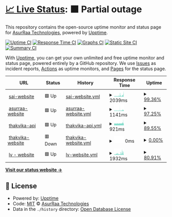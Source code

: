 # [📈 Live Status](https://AsurRaa.github.io/status): <!--live status--> **🟧 Partial outage**

This repository contains the open-source uptime monitor and status page for [AsurRaa Technologies](engineer.asurraa.com), powered by [Upptime](https://github.com/upptime/upptime).

[![Uptime CI](https://github.com/AsurRaa/status/workflows/Uptime%20CI/badge.svg)](https://github.com/upptime/upptime/actions?query=workflow%3A%22Uptime+CI%22)
[![Response Time CI](https://github.com/AsurRaa/status/workflows/Response%20Time%20CI/badge.svg)](https://github.com/upptime/upptime/actions?query=workflow%3A%22Response+Time+CI%22)
[![Graphs CI](https://github.com/AsurRaa/status/workflows/Graphs%20CI/badge.svg)](https://github.com/upptime/upptime/actions?query=workflow%3A%22Graphs+CI%22)
[![Static Site CI](https://github.com/AsurRaa/status/workflows/Static%20Site%20CI/badge.svg)](https://github.com/upptime/upptime/actions?query=workflow%3A%22Static+Site+CI%22)
[![Summary CI](https://github.com/AsurRaa/status/workflows/Summary%20CI/badge.svg)](https://github.com/upptime/upptime/actions?query=workflow%3A%22Summary+CI%22)

With [Upptime](https://upptime.js.org), you can get your own unlimited and free uptime monitor and status page, powered entirely by a GitHub repository. We use [Issues](https://github.com/AsurRaa/status/issues) as incident reports, [Actions](https://github.com/AsurRaa/status/actions) as uptime monitors, and [Pages](https://AsurRaa.github.io/status) for the status page.

<!--start: status pages-->
<!-- This summary is generated by Upptime (https://github.com/upptime/upptime) -->
<!-- Do not edit this manually, your changes will be overwritten -->
<!-- prettier-ignore -->
| URL | Status | History | Response Time | Uptime |
| --- | ------ | ------- | ------------- | ------ |
| <img alt="" src="https://favicons.githubusercontent.com/saicambodianartist.com" height="13"> [sai-website](https://saicambodianartist.com) | 🟩 Up | [sai-website.yml](https://github.com/AsurRaa/status/commits/master/history/sai-website.yml) | <details><summary><img alt="Response time graph" src="./graphs/sai-website/response-time-week.png" height="20"> 2039ms</summary><br><a href="https://status.asurraa.com/history/sai-website"><img alt="Response time 2019" src="https://img.shields.io/endpoint?url=https%3A%2F%2Fraw.githubusercontent.com%2FAsurRaa%2Fstatus%2Fmaster%2Fapi%2Fsai-website%2Fresponse-time.json"></a><br><a href="https://status.asurraa.com/history/sai-website"><img alt="24-hour response time 4168" src="https://img.shields.io/endpoint?url=https%3A%2F%2Fraw.githubusercontent.com%2FAsurRaa%2Fstatus%2Fmaster%2Fapi%2Fsai-website%2Fresponse-time-day.json"></a><br><a href="https://status.asurraa.com/history/sai-website"><img alt="7-day response time 2039" src="https://img.shields.io/endpoint?url=https%3A%2F%2Fraw.githubusercontent.com%2FAsurRaa%2Fstatus%2Fmaster%2Fapi%2Fsai-website%2Fresponse-time-week.json"></a><br><a href="https://status.asurraa.com/history/sai-website"><img alt="30-day response time 2019" src="https://img.shields.io/endpoint?url=https%3A%2F%2Fraw.githubusercontent.com%2FAsurRaa%2Fstatus%2Fmaster%2Fapi%2Fsai-website%2Fresponse-time-month.json"></a><br><a href="https://status.asurraa.com/history/sai-website"><img alt="1-year response time 2019" src="https://img.shields.io/endpoint?url=https%3A%2F%2Fraw.githubusercontent.com%2FAsurRaa%2Fstatus%2Fmaster%2Fapi%2Fsai-website%2Fresponse-time-year.json"></a></details> | <details><summary><a href="https://status.asurraa.com/history/sai-website">99.36%</a></summary><a href="https://status.asurraa.com/history/sai-website"><img alt="All-time uptime 99.38%" src="https://img.shields.io/endpoint?url=https%3A%2F%2Fraw.githubusercontent.com%2FAsurRaa%2Fstatus%2Fmaster%2Fapi%2Fsai-website%2Fuptime.json"></a><br><a href="https://status.asurraa.com/history/sai-website"><img alt="24-hour uptime 95.53%" src="https://img.shields.io/endpoint?url=https%3A%2F%2Fraw.githubusercontent.com%2FAsurRaa%2Fstatus%2Fmaster%2Fapi%2Fsai-website%2Fuptime-day.json"></a><br><a href="https://status.asurraa.com/history/sai-website"><img alt="7-day uptime 99.36%" src="https://img.shields.io/endpoint?url=https%3A%2F%2Fraw.githubusercontent.com%2FAsurRaa%2Fstatus%2Fmaster%2Fapi%2Fsai-website%2Fuptime-week.json"></a><br><a href="https://status.asurraa.com/history/sai-website"><img alt="30-day uptime 99.38%" src="https://img.shields.io/endpoint?url=https%3A%2F%2Fraw.githubusercontent.com%2FAsurRaa%2Fstatus%2Fmaster%2Fapi%2Fsai-website%2Fuptime-month.json"></a><br><a href="https://status.asurraa.com/history/sai-website"><img alt="1-year uptime 99.38%" src="https://img.shields.io/endpoint?url=https%3A%2F%2Fraw.githubusercontent.com%2FAsurRaa%2Fstatus%2Fmaster%2Fapi%2Fsai-website%2Fuptime-year.json"></a></details>
| <img alt="" src="https://favicons.githubusercontent.com/asurraa.com" height="13"> [asurraa-website](https://asurraa.com) | 🟩 Up | [asurraa-website.yml](https://github.com/AsurRaa/status/commits/master/history/asurraa-website.yml) | <details><summary><img alt="Response time graph" src="./graphs/asurraa-website/response-time-week.png" height="20"> 1141ms</summary><br><a href="https://status.asurraa.com/history/asurraa-website"><img alt="Response time 1141" src="https://img.shields.io/endpoint?url=https%3A%2F%2Fraw.githubusercontent.com%2FAsurRaa%2Fstatus%2Fmaster%2Fapi%2Fasurraa-website%2Fresponse-time.json"></a><br><a href="https://status.asurraa.com/history/asurraa-website"><img alt="24-hour response time 1746" src="https://img.shields.io/endpoint?url=https%3A%2F%2Fraw.githubusercontent.com%2FAsurRaa%2Fstatus%2Fmaster%2Fapi%2Fasurraa-website%2Fresponse-time-day.json"></a><br><a href="https://status.asurraa.com/history/asurraa-website"><img alt="7-day response time 1141" src="https://img.shields.io/endpoint?url=https%3A%2F%2Fraw.githubusercontent.com%2FAsurRaa%2Fstatus%2Fmaster%2Fapi%2Fasurraa-website%2Fresponse-time-week.json"></a><br><a href="https://status.asurraa.com/history/asurraa-website"><img alt="30-day response time 1141" src="https://img.shields.io/endpoint?url=https%3A%2F%2Fraw.githubusercontent.com%2FAsurRaa%2Fstatus%2Fmaster%2Fapi%2Fasurraa-website%2Fresponse-time-month.json"></a><br><a href="https://status.asurraa.com/history/asurraa-website"><img alt="1-year response time 1141" src="https://img.shields.io/endpoint?url=https%3A%2F%2Fraw.githubusercontent.com%2FAsurRaa%2Fstatus%2Fmaster%2Fapi%2Fasurraa-website%2Fresponse-time-year.json"></a></details> | <details><summary><a href="https://status.asurraa.com/history/asurraa-website">97.25%</a></summary><a href="https://status.asurraa.com/history/asurraa-website"><img alt="All-time uptime 97.25%" src="https://img.shields.io/endpoint?url=https%3A%2F%2Fraw.githubusercontent.com%2FAsurRaa%2Fstatus%2Fmaster%2Fapi%2Fasurraa-website%2Fuptime.json"></a><br><a href="https://status.asurraa.com/history/asurraa-website"><img alt="24-hour uptime 95.73%" src="https://img.shields.io/endpoint?url=https%3A%2F%2Fraw.githubusercontent.com%2FAsurRaa%2Fstatus%2Fmaster%2Fapi%2Fasurraa-website%2Fuptime-day.json"></a><br><a href="https://status.asurraa.com/history/asurraa-website"><img alt="7-day uptime 97.25%" src="https://img.shields.io/endpoint?url=https%3A%2F%2Fraw.githubusercontent.com%2FAsurRaa%2Fstatus%2Fmaster%2Fapi%2Fasurraa-website%2Fuptime-week.json"></a><br><a href="https://status.asurraa.com/history/asurraa-website"><img alt="30-day uptime 97.25%" src="https://img.shields.io/endpoint?url=https%3A%2F%2Fraw.githubusercontent.com%2FAsurRaa%2Fstatus%2Fmaster%2Fapi%2Fasurraa-website%2Fuptime-month.json"></a><br><a href="https://status.asurraa.com/history/asurraa-website"><img alt="1-year uptime 97.25%" src="https://img.shields.io/endpoint?url=https%3A%2F%2Fraw.githubusercontent.com%2FAsurRaa%2Fstatus%2Fmaster%2Fapi%2Fasurraa-website%2Fuptime-year.json"></a></details>
| <img alt="" src="https://favicons.githubusercontent.com/thakvika-api-dev.asurraa.com" height="13"> [thakvika-api](https://thakvika-api-dev.asurraa.com) | 🟩 Up | [thakvika-api.yml](https://github.com/AsurRaa/status/commits/master/history/thakvika-api.yml) | <details><summary><img alt="Response time graph" src="./graphs/thakvika-api/response-time-week.png" height="20"> 921ms</summary><br><a href="https://status.asurraa.com/history/thakvika-api"><img alt="Response time 918" src="https://img.shields.io/endpoint?url=https%3A%2F%2Fraw.githubusercontent.com%2FAsurRaa%2Fstatus%2Fmaster%2Fapi%2Fthakvika-api%2Fresponse-time.json"></a><br><a href="https://status.asurraa.com/history/thakvika-api"><img alt="24-hour response time 1108" src="https://img.shields.io/endpoint?url=https%3A%2F%2Fraw.githubusercontent.com%2FAsurRaa%2Fstatus%2Fmaster%2Fapi%2Fthakvika-api%2Fresponse-time-day.json"></a><br><a href="https://status.asurraa.com/history/thakvika-api"><img alt="7-day response time 921" src="https://img.shields.io/endpoint?url=https%3A%2F%2Fraw.githubusercontent.com%2FAsurRaa%2Fstatus%2Fmaster%2Fapi%2Fthakvika-api%2Fresponse-time-week.json"></a><br><a href="https://status.asurraa.com/history/thakvika-api"><img alt="30-day response time 918" src="https://img.shields.io/endpoint?url=https%3A%2F%2Fraw.githubusercontent.com%2FAsurRaa%2Fstatus%2Fmaster%2Fapi%2Fthakvika-api%2Fresponse-time-month.json"></a><br><a href="https://status.asurraa.com/history/thakvika-api"><img alt="1-year response time 918" src="https://img.shields.io/endpoint?url=https%3A%2F%2Fraw.githubusercontent.com%2FAsurRaa%2Fstatus%2Fmaster%2Fapi%2Fthakvika-api%2Fresponse-time-year.json"></a></details> | <details><summary><a href="https://status.asurraa.com/history/thakvika-api">89.55%</a></summary><a href="https://status.asurraa.com/history/thakvika-api"><img alt="All-time uptime 87.49%" src="https://img.shields.io/endpoint?url=https%3A%2F%2Fraw.githubusercontent.com%2FAsurRaa%2Fstatus%2Fmaster%2Fapi%2Fthakvika-api%2Fuptime.json"></a><br><a href="https://status.asurraa.com/history/thakvika-api"><img alt="24-hour uptime 95.94%" src="https://img.shields.io/endpoint?url=https%3A%2F%2Fraw.githubusercontent.com%2FAsurRaa%2Fstatus%2Fmaster%2Fapi%2Fthakvika-api%2Fuptime-day.json"></a><br><a href="https://status.asurraa.com/history/thakvika-api"><img alt="7-day uptime 89.55%" src="https://img.shields.io/endpoint?url=https%3A%2F%2Fraw.githubusercontent.com%2FAsurRaa%2Fstatus%2Fmaster%2Fapi%2Fthakvika-api%2Fuptime-week.json"></a><br><a href="https://status.asurraa.com/history/thakvika-api"><img alt="30-day uptime 87.49%" src="https://img.shields.io/endpoint?url=https%3A%2F%2Fraw.githubusercontent.com%2FAsurRaa%2Fstatus%2Fmaster%2Fapi%2Fthakvika-api%2Fuptime-month.json"></a><br><a href="https://status.asurraa.com/history/thakvika-api"><img alt="1-year uptime 87.49%" src="https://img.shields.io/endpoint?url=https%3A%2F%2Fraw.githubusercontent.com%2FAsurRaa%2Fstatus%2Fmaster%2Fapi%2Fthakvika-api%2Fuptime-year.json"></a></details>
| <img alt="" src="https://favicons.githubusercontent.com/thakvika.asurraa.com" height="13"> [thakvika-website](https://thakvika.asurraa.com) | 🟥 Down | [thakvika-website.yml](https://github.com/AsurRaa/status/commits/master/history/thakvika-website.yml) | <details><summary><img alt="Response time graph" src="./graphs/thakvika-website/response-time-week.png" height="20"> 0ms</summary><br><a href="https://status.asurraa.com/history/thakvika-website"><img alt="Response time 0" src="https://img.shields.io/endpoint?url=https%3A%2F%2Fraw.githubusercontent.com%2FAsurRaa%2Fstatus%2Fmaster%2Fapi%2Fthakvika-website%2Fresponse-time.json"></a><br><a href="https://status.asurraa.com/history/thakvika-website"><img alt="24-hour response time 0" src="https://img.shields.io/endpoint?url=https%3A%2F%2Fraw.githubusercontent.com%2FAsurRaa%2Fstatus%2Fmaster%2Fapi%2Fthakvika-website%2Fresponse-time-day.json"></a><br><a href="https://status.asurraa.com/history/thakvika-website"><img alt="7-day response time 0" src="https://img.shields.io/endpoint?url=https%3A%2F%2Fraw.githubusercontent.com%2FAsurRaa%2Fstatus%2Fmaster%2Fapi%2Fthakvika-website%2Fresponse-time-week.json"></a><br><a href="https://status.asurraa.com/history/thakvika-website"><img alt="30-day response time 0" src="https://img.shields.io/endpoint?url=https%3A%2F%2Fraw.githubusercontent.com%2FAsurRaa%2Fstatus%2Fmaster%2Fapi%2Fthakvika-website%2Fresponse-time-month.json"></a><br><a href="https://status.asurraa.com/history/thakvika-website"><img alt="1-year response time 0" src="https://img.shields.io/endpoint?url=https%3A%2F%2Fraw.githubusercontent.com%2FAsurRaa%2Fstatus%2Fmaster%2Fapi%2Fthakvika-website%2Fresponse-time-year.json"></a></details> | <details><summary><a href="https://status.asurraa.com/history/thakvika-website">0.00%</a></summary><a href="https://status.asurraa.com/history/thakvika-website"><img alt="All-time uptime 0.00%" src="https://img.shields.io/endpoint?url=https%3A%2F%2Fraw.githubusercontent.com%2FAsurRaa%2Fstatus%2Fmaster%2Fapi%2Fthakvika-website%2Fuptime.json"></a><br><a href="https://status.asurraa.com/history/thakvika-website"><img alt="24-hour uptime 0.00%" src="https://img.shields.io/endpoint?url=https%3A%2F%2Fraw.githubusercontent.com%2FAsurRaa%2Fstatus%2Fmaster%2Fapi%2Fthakvika-website%2Fuptime-day.json"></a><br><a href="https://status.asurraa.com/history/thakvika-website"><img alt="7-day uptime 0.00%" src="https://img.shields.io/endpoint?url=https%3A%2F%2Fraw.githubusercontent.com%2FAsurRaa%2Fstatus%2Fmaster%2Fapi%2Fthakvika-website%2Fuptime-week.json"></a><br><a href="https://status.asurraa.com/history/thakvika-website"><img alt="30-day uptime 0.00%" src="https://img.shields.io/endpoint?url=https%3A%2F%2Fraw.githubusercontent.com%2FAsurRaa%2Fstatus%2Fmaster%2Fapi%2Fthakvika-website%2Fuptime-month.json"></a><br><a href="https://status.asurraa.com/history/thakvika-website"><img alt="1-year uptime 0.00%" src="https://img.shields.io/endpoint?url=https%3A%2F%2Fraw.githubusercontent.com%2FAsurRaa%2Fstatus%2Fmaster%2Fapi%2Fthakvika-website%2Fuptime-year.json"></a></details>
| <img alt="" src="https://favicons.githubusercontent.com/lauvann.info" height="13"> [lv - website](https://lauvann.info/) | 🟩 Up | [lv-website.yml](https://github.com/AsurRaa/status/commits/master/history/lv-website.yml) | <details><summary><img alt="Response time graph" src="./graphs/lv-website/response-time-week.png" height="20"> 1932ms</summary><br><a href="https://status.asurraa.com/history/lv-website"><img alt="Response time 1932" src="https://img.shields.io/endpoint?url=https%3A%2F%2Fraw.githubusercontent.com%2FAsurRaa%2Fstatus%2Fmaster%2Fapi%2Flv-website%2Fresponse-time.json"></a><br><a href="https://status.asurraa.com/history/lv-website"><img alt="24-hour response time 3458" src="https://img.shields.io/endpoint?url=https%3A%2F%2Fraw.githubusercontent.com%2FAsurRaa%2Fstatus%2Fmaster%2Fapi%2Flv-website%2Fresponse-time-day.json"></a><br><a href="https://status.asurraa.com/history/lv-website"><img alt="7-day response time 1932" src="https://img.shields.io/endpoint?url=https%3A%2F%2Fraw.githubusercontent.com%2FAsurRaa%2Fstatus%2Fmaster%2Fapi%2Flv-website%2Fresponse-time-week.json"></a><br><a href="https://status.asurraa.com/history/lv-website"><img alt="30-day response time 1932" src="https://img.shields.io/endpoint?url=https%3A%2F%2Fraw.githubusercontent.com%2FAsurRaa%2Fstatus%2Fmaster%2Fapi%2Flv-website%2Fresponse-time-month.json"></a><br><a href="https://status.asurraa.com/history/lv-website"><img alt="1-year response time 1932" src="https://img.shields.io/endpoint?url=https%3A%2F%2Fraw.githubusercontent.com%2FAsurRaa%2Fstatus%2Fmaster%2Fapi%2Flv-website%2Fresponse-time-year.json"></a></details> | <details><summary><a href="https://status.asurraa.com/history/lv-website">80.91%</a></summary><a href="https://status.asurraa.com/history/lv-website"><img alt="All-time uptime 80.91%" src="https://img.shields.io/endpoint?url=https%3A%2F%2Fraw.githubusercontent.com%2FAsurRaa%2Fstatus%2Fmaster%2Fapi%2Flv-website%2Fuptime.json"></a><br><a href="https://status.asurraa.com/history/lv-website"><img alt="24-hour uptime 96.14%" src="https://img.shields.io/endpoint?url=https%3A%2F%2Fraw.githubusercontent.com%2FAsurRaa%2Fstatus%2Fmaster%2Fapi%2Flv-website%2Fuptime-day.json"></a><br><a href="https://status.asurraa.com/history/lv-website"><img alt="7-day uptime 80.91%" src="https://img.shields.io/endpoint?url=https%3A%2F%2Fraw.githubusercontent.com%2FAsurRaa%2Fstatus%2Fmaster%2Fapi%2Flv-website%2Fuptime-week.json"></a><br><a href="https://status.asurraa.com/history/lv-website"><img alt="30-day uptime 80.91%" src="https://img.shields.io/endpoint?url=https%3A%2F%2Fraw.githubusercontent.com%2FAsurRaa%2Fstatus%2Fmaster%2Fapi%2Flv-website%2Fuptime-month.json"></a><br><a href="https://status.asurraa.com/history/lv-website"><img alt="1-year uptime 80.91%" src="https://img.shields.io/endpoint?url=https%3A%2F%2Fraw.githubusercontent.com%2FAsurRaa%2Fstatus%2Fmaster%2Fapi%2Flv-website%2Fuptime-year.json"></a></details>

<!--end: status pages-->

[**Visit our status website →**](https://AsurRaa.github.io/status)

## 📄 License

- Powered by: [Upptime](https://github.com/upptime/upptime)
- Code: [MIT](./LICENSE) © [AsurRaa Technologies](engineer.asurraa.com)
- Data in the `./history` directory: [Open Database License](https://opendatacommons.org/licenses/odbl/1-0/)
